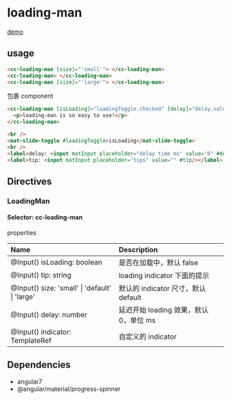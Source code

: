 # loading-man

[demo](https://stackblitz.com/edit/angular-loading-man?embed=1&file=src/app/app.component.html&view=preview)

## usage

```html
<cc-loading-man [size]="'small'"> </cc-loading-man>
<cc-loading-man> </cc-loading-man>
<cc-loading-man [size]="'large'"> </cc-loading-man>
```

包裹 component

```html
<cc-loading-man [isLoading]="loadingToggle.checked" [delay]="delay.value" [tip]="tip.value">
  <p>loading-man is so easy to use!</p>
</cc-loading-man>

<br />
<mat-slide-toggle #loadingToggle>isLoading</mat-slide-toggle>
<br />
<label>delay: <input matInput placeholder="delay time ms" value="0" #delay/></label> <br />
<label>tip: <input matInput placeholder="tips" value="" #tip/></label>
```

## Directives

### LoadingMan

#### Selector: cc-loading-man

properties

| Name                                           | Description                            |
| :--------------------------------------------- | :------------------------------------- |
| @Input() isLoading: boolean                    | 是否在加载中，默认 false               |
| @Input() tip: string                           | loading indicator 下面的提示           |
| @Input() size: 'small' \| 'default' \| 'large' | 默认的 indicator 尺寸，默认 default    |
| @Input() delay: number                         | 延迟开始 loading 效果，默认 0，单位 ms |
| @Input() indicator: TemplateRef<any>           | 自定义的 indicator                     |

## Dependencies

- angular7
- @angular/material/progress-spinner
